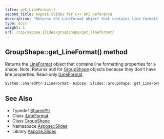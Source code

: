 ```yaml
---
title: get_LineFormat()
second_title: Aspose.Slides for C++ API Reference
description: "Returns the LineFormat object that contains line formatting properties for a shape. Note: Returns null for GroupShape objects because they don't have line properties. Read-only ILineFormat."
type: docs
weight: 1
url: /cpp/aspose.slides/groupshape/get_lineformat/
---
```

## GroupShape::get_LineFormat() method


Returns the [LineFormat](../../lineformat/) object that contains line formatting properties for a shape. Note: Returns null for [GroupShape](../) objects because they don't have line properties. Read-only [ILineFormat](../../ilineformat/).

```cpp
System::SharedPtr<ILineFormat> Aspose::Slides::GroupShape::get_LineFormat() override
```

## See Also

* Typedef [SharedPtr](../../system/sharedptr/)
* Class [ILineFormat](../ilineformat/)
* Class [GroupShape](./)
* Namespace [Aspose::Slides](../)
* Library [Aspose.Slides](../../)